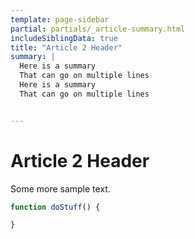```yaml
---
template: page-sidebar
partial: partials/_article-summary.html
includeSiblingData: true
title: "Article 2 Header"
summary: |
  Here is a summary
  That can go on multiple lines
  Here is a summary
  That can go on multiple lines


---
```


# Article 2 Header

Some more sample text.

```js
function doStuff() {

}
```
